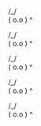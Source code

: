  /\_/\
( o.o )
   ^

 /\_/\
( o.o )
   ^

 /\_/\
( o.o )
   ^

 /\_/\
( o.o )
   ^

 /\_/\
( o.o )
   ^
